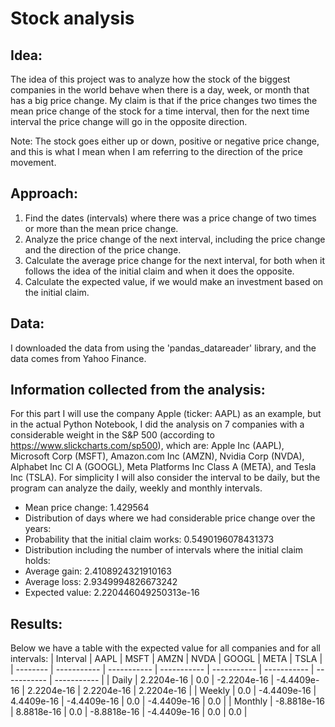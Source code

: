 # Stock analysis
## Idea:
The idea of this project was to analyze how the stock of the biggest companies in the world behave when there is a day, week, or month that has a big price change. 
My claim is that if the price changes two times the mean price change of the stock for a time interval, then for the next time interval the price change will go in the opposite direction.

Note: The stock goes either up or down, positive or negative price change, and this is what I mean when I am referring to the direction of the price movement. 

## Approach:
1. Find the dates (intervals) where there was a price change of two times or more than the mean price change. 
2. Analyze the price change of the next interval, including the price change and the direction of the price change.  
3. Calculate the average price change for the next interval, for both when it follows the idea of the initial claim and when it does the opposite. 
4. Calculate the expected value, if we would make an investment based on the initial claim. 

## Data:
I downloaded the data from using the 'pandas_datareader' library, and the data comes from Yahoo Finance.

## Information collected from the analysis:
For this part I will use the company Apple (ticker: AAPL) as an example, but in the actual Python Notebook, I did the analysis on 7 companies with a considerable weight in the S&P 500 (according to https://www.slickcharts.com/sp500), which are: Apple Inc (AAPL), Microsoft Corp (MSFT), Amazon.com Inc (AMZN), Nvidia Corp (NVDA), Alphabet Inc Cl A (GOOGL), Meta Platforms Inc Class A (META), and Tesla Inc (TSLA).
For simplicity I will also consider the interval to be daily, but the program can analyze the daily, weekly and monthly intervals. 

- Mean price change: 1.429564
- Distribution of days where we had considerable price change over the years: 
- Probability that the initial claim works: 0.5490196078431373
- Distribution including the number of intervals where the initial claim holds: 
- Average gain: 2.4108924321910163
- Average loss: 2.9349994826673242
- Expected value: 2.220446049250313e-16

## Results:
Below we have a table with the expected value for all companies and for all intervals:
| Interval |    AAPL     |     MSFT    |    AMZN     |    NVDA     |    GOOGL    |    META     |    TSLA     | 
| -------- | ----------- | ----------- | ----------- | ----------- | ----------- | ----------- | ----------- | 
|  Daily   | 2.2204e-16  | 0.0         | -2.2204e-16 | -4.4409e-16 | 2.2204e-16  | 2.2204e-16  | 2.2204e-16  | 
|  Weekly  | 0.0         | -4.4409e-16 | 4.4409e-16  | -4.4409e-16 | 0.0         | -4.4409e-16 | 0.0         |
|  Monthly | -8.8818e-16 | 8.8818e-16  | 0.0         | -8.8818e-16 | -4.4409e-16 | 0.0         | 0.0         |